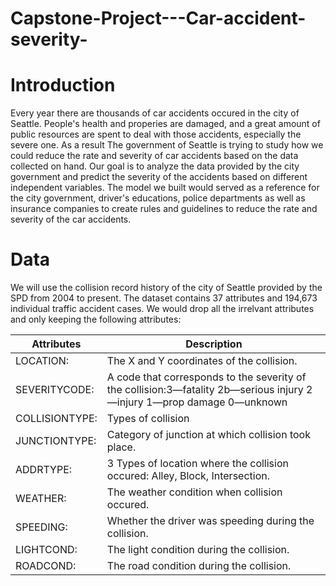 # Capstone-Project---Car-accident-severity-

# Introduction

Every year there are thousands of car accidents occured in the city of Seattle. People's health and properies are damaged, and a great amount of public resources are spent to deal with those accidents, especially the severe one. As a result The government of Seattle is trying to study how we could reduce the rate and severity of car accidents based on the data collected on hand. Our goal is to analyze the data provided by the city government and predict the severity of the accidents based on different independent variables. The model we built would served as a reference for the city government, driver's educations, police departments as well as insurance companies to create rules and guidelines to reduce the rate and severity of the car accidents.

# Data

We will use the collision record history of the city of Seattle provided by the SPD from 2004 to present. The dataset contains 37 attributes and 194,673 individual traffic accident cases. We would drop all the irrelvant attributes and only keeping the following attributes:

Attributes  | Description
------------- | -------------
LOCATION:  | The X and Y coordinates of the collision.
SEVERITYCODE:  | A code that corresponds to the severity of the collision:3—fatality 2b—serious injury 2—injury 1—prop damage 0—unknown 
COLLISIONTYPE:   | Types of collision
JUNCTIONTYPE: | Category of junction at which collision took place. 
ADDRTYPE:  | 3 Types of location where the collision occured: Alley, Block, Intersection.
WEATHER: |The weather condition when collision occured.
SPEEDING: |Whether the driver was speeding during the collision.
LIGHTCOND: |The light condition during the collision.
ROADCOND: |The road condition during the collision.
          
          

